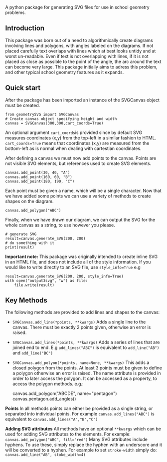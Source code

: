 A python package for generating SVG files for use in school geometry problems. 
## Introduction
This package was born out of a need to algorithmically create diagrams involving lines and polygons, with angles labeled on the diagrams. If not placed carefully text overlaps with lines which at best looks untidy and at worst un-readable. Even if text is not overlapping with lines, if it is not placed as close as possible to the point of the angle, the arc around the text can become very large. This package initially aims to adress this problem, and other typical school geometry features as it expands.
## Quick start
After the package has been imported an instance of the SVGCanvas object must be created. 

    from geometrySVG import SVGCanvas
    # Create canvas object specifying height and width
    canvas = SVGCanvas(300,300,cart_coords=True)

An optional argument `cart_coords`is provided since by default SVG measures coordinates (x,y) from the top-left in a similar fashion to HTML. `cart_coords=True` means that coordinates (x,y) are measured from the bottom-left as is normal when dealing with cartestian coordinates. 

After defining a canvas we must now add points to the canvas. Points are not visible SVG elements, but references used to create SVG elements. 

    canvas.add_point(30, 40, "A")
    canvas.add_point(160, 60, "B")
    canvas.add_point(180, 190, "C")

Each point must be given a name, which will be a single character. Now that we have added some points we can use a variety of methods to create shapes on the diagram.

    canvas.add_polygon("ABC")

Finally, when we have drawn our diagram, we can output the SVG for the whole canvas as a string, to use however you please.

    # generate SVG 
    result=canvas.generate_SVG(200, 200)
    # do something with it
    print(result)

**Important note:** This package was originally intended to create inline SVG in an HTML file, and does not include all of the style information. If you would like to write directly to an SVG file, use `style_info=True` e.g

    result=canvas.generate_SVG(200, 200, style_info=True)
    with open("output3svg", "w") as file:
        file.write(result)

## Key Methods
The following methods are provided to add lines and shapes to the canvas:

* `SVGCanvas.add_line(*points, **kwargs)` Adds a single line to the canvas. There must be exactly 2 points given, otherwise an error is raised.
* `SVGCanvas.add_lines(*points, **kwargs)` Adds a series of lines that are joined end to end. E.g `add_lines("ABC")` is equivalent to `add_line("AB")` and `add_line("BC")`

* `SVGCanvas.add_polyon(*points, name=None, **kwargs)` This adds a closed polygon from the points. At least 3 points must be given to define a polygon otherwise an error is raised. The name attribute is provided in order to later access the polygon. It can be accessed as a property, to access the polygon methods. e.g.:

    canvas.add_polygon("ABCDE", name="pentagon")
    canvas.pentagon.add_angles()


**Points**
In all methods points can either be provided as a single string, or separated into individual points. For example
`canvas.add_lines("ABC")` is equivalent to `canvas.add_lines("A","B","C")`

**Adding SVG attributes**
All methods have an optional `**kwargs` which can be used for adding SVG attributes to the elements. For example:
`canvas.add_polygon("ABC", fill="red")`
Many SVG attributes include hyphens. To use these, simply replace the hyphen with an underscore and it will be converted to a hyphen. For example to set `stroke-width` simply do:
`canvas.add_line("AB", stoke_width=4)` 
